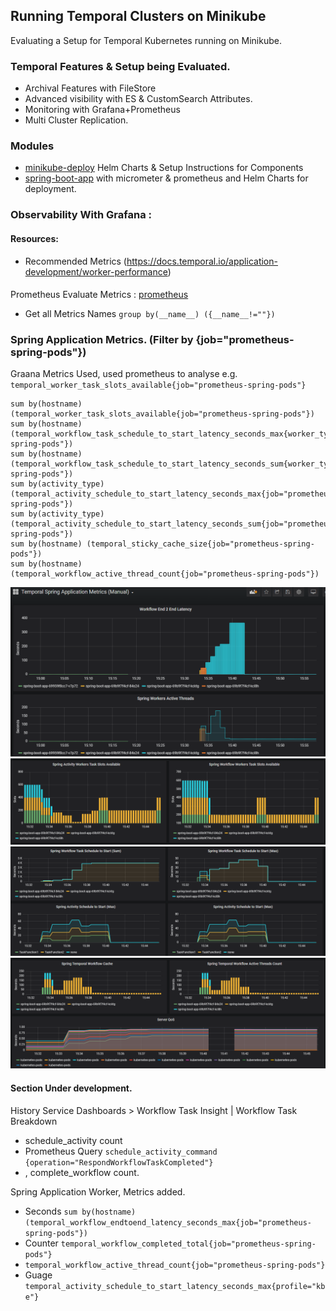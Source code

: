 ## Running Temporal Clusters on Minikube
 Evaluating a Setup for Temporal Kubernetes running on Minikube. 

### Temporal Features & Setup being Evaluated.  
 - Archival Features with FileStore
 - Advanced visibility with ES & CustomSearch Attributes.
 - Monitoring with Grafana+Prometheus  
 - Multi Cluster Replication.

### Modules
 - [minikube-deploy](minikube-deploy/) Helm Charts & Setup Instructions for Components
 - [spring-boot-app](spring-boot-app/README.md) with micrometer & prometheus and Helm Charts for deployment.

### Observability With Grafana :

#### Resources:
 - Recommended Metrics (https://docs.temporal.io/application-development/worker-performance)

####
Prometheus Evaluate Metrics :
[prometheus](http://192.168.1.205:18080/graph?g0.expr=&g0.tab=1&g0.stacked=0&g0.show_exemplars=0&g0.range_input=1h)
- Get all Metrics Names ```group by(__name__) ({__name__!=""})```
### Spring Application Metrics. (Filter by {job="prometheus-spring-pods"})
Graana Metrics Used, used prometheus to analyse e.g. ```temporal_worker_task_slots_available{job="prometheus-spring-pods"}```
```
sum by(hostname) (temporal_worker_task_slots_available{job="prometheus-spring-pods"})
sum by(hostname) (temporal_workflow_task_schedule_to_start_latency_seconds_max{worker_type="WorkflowWorker",job="prometheus-spring-pods"})
sum by(hostname) (temporal_workflow_task_schedule_to_start_latency_seconds_sum{worker_type="WorkflowWorker",job="prometheus-spring-pods"})
sum by(activity_type) (temporal_activity_schedule_to_start_latency_seconds_max{job="prometheus-spring-pods"})
sum by(activity_type) (temporal_activity_schedule_to_start_latency_seconds_sum{job="prometheus-spring-pods"})
sum by(hostname) (temporal_sticky_cache_size{job="prometheus-spring-pods"})
sum by(hostname) (temporal_workflow_active_thread_count{job="prometheus-spring-pods"})
```

![grafana-temporal-worker.png](grafana-temporal-worker.png "grafana-temporal-worker.png")
![grafana-temporal-worker-slots.png](grafana-temporal-worker-slots.png "grafana-temporal-worker-slots.png")
![grafana-temporal-schedule-to-starts.png](grafana-temporal-schedule-to-starts.png "grafana-temporal-schedule-to-starts.png")
![grafana-temporal-cache-actiive-thread.png](grafana-temporal-cache-actiive-thread.png "grafana-temporal-cache-actiive-thread.png")

#### Section Under development.

History Service Dashboards > Workflow Task Insight | Workflow Task Breakdown
 - schedule_activity count 
 - Prometheus Query ```schedule_activity_command {operation="RespondWorkflowTaskCompleted"}```
 - , complete_workflow count.
 
 Spring Application Worker, Metrics added.  
 - Seconds ```sum by(hostname)(temporal_workflow_endtoend_latency_seconds_max{job="prometheus-spring-pods"})```
 - Counter ```temporal_workflow_completed_total{job="prometheus-spring-pods"}```
 - ```temporal_workflow_active_thread_count{job="prometheus-spring-pods"}```
 - Guage ```temporal_activity_schedule_to_start_latency_seconds_max{profile="kbe"}```

 